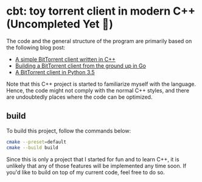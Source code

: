 # cbt: toy torrent client in modern C++ (Uncompleted Yet 🚧)

The code and the general structure of the program are primarily based on the following blog post:

- [A simple BitTorrent client written in C++](https://github.com/ss16118/torrent-client-cpp)
- [Building a BitTorrent client from the ground up in Go](https://blog.jse.li/posts/torrent/)
- [A BitTorrent client in Python 3.5](https://markuseliasson.se/article/bittorrent-in-python/)

Note that this C++ project is started to familiarize myself with the language. Hence, the code might not comply with the normal C++ styles, and there are undoubtedly places where the code can be optimized.

## build

To build this project, follow the commands below:

```bash
cmake --preset=default
cmake --build build
```

Since this is only a project that I started for fun and to learn C++, it is unlikely that any of those features will be implemented any time soon. If you'd like to build on top of my current code, feel free to do so.
